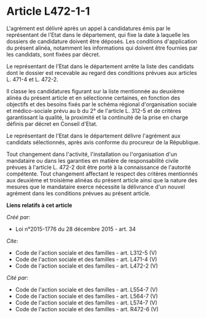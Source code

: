 # Article L472-1-1

L'agrément est délivré après un appel à candidatures émis par le représentant de l'Etat dans le département, qui fixe la date
à laquelle les dossiers de candidature doivent être déposés. Les conditions d'application du présent alinéa, notamment les
informations qui doivent être fournies par les candidats, sont fixées par décret. 

Le représentant de l'Etat dans le département arrête la liste des candidats dont le dossier est recevable au regard des
conditions prévues aux articles L. 471-4 et L. 472-2. 

Il classe les candidatures figurant sur la liste mentionnée au deuxième alinéa du présent article et en sélectionne
certaines, en fonction des objectifs et des besoins fixés par le schéma régional d'organisation sociale et médico-sociale
prévu au b du 2° de l'article L. 312-5 et de critères garantissant la qualité, la proximité et la continuité de la prise en
charge définis par décret en Conseil d'Etat. 

Le représentant de l'Etat dans le département délivre l'agrément aux candidats sélectionnés, après avis conforme du procureur
de la République. 

Tout changement dans l'activité, l'installation ou l'organisation d'un mandataire ou dans les garanties en matière de
responsabilité civile prévues à l'article L. 472-2 doit être porté à la connaissance de l'autorité compétente. Tout
changement affectant le respect des critères mentionnés aux deuxième et troisième alinéas du présent article ainsi que la
nature des mesures que le mandataire exerce nécessite la délivrance d'un nouvel agrément dans les conditions prévues au
présent article.

**Liens relatifs à cet article**

_Créé par_:

  - Loi n°2015-1776 du 28 décembre 2015 - art. 34

_Cite_:

  - Code de l'action sociale et des familles - art. L312-5 (V)
  - Code de l'action sociale et des familles - art. L471-4 (V)
  - Code de l'action sociale et des familles - art. L472-2 (V)

_Cité par_:

  - Code de l'action sociale et des familles - art. L554-7 (V)
  - Code de l'action sociale et des familles - art. L564-7 (V)
  - Code de l'action sociale et des familles - art. L574-7 (V)
  - Code de l'action sociale et des familles - art. R472-6 (V)
